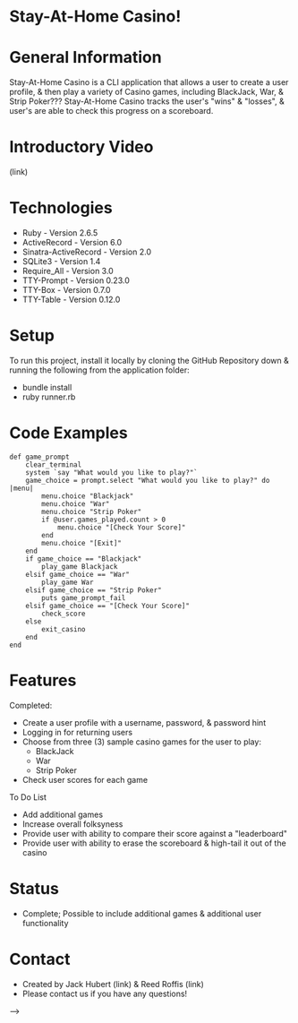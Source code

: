 # Stay-At-Home Casino!


# General Information

Stay-At-Home Casino is a CLI application that allows a user to create a user profile, & then play a variety of Casino games, including BlackJack, War, & Strip Poker???
Stay-At-Home Casino tracks the user's "wins" & "losses", & user's are able to check this progress on a scoreboard.

# Introductory Video

(link)

# Technologies
- Ruby - Version 2.6.5
- ActiveRecord - Version 6.0
- Sinatra-ActiveRecord - Version 2.0
- SQLite3 - Version 1.4
- Require_All - Version 3.0
- TTY-Prompt - Version 0.23.0
- TTY-Box - Version 0.7.0
- TTY-Table - Version 0.12.0


# Setup
To run this project, install it locally by cloning the GitHub Repository down & running the following from the application folder:
- bundle install
- ruby runner.rb

# Code Examples

    def game_prompt
        clear_terminal
        system `say "What would you like to play?"`
        game_choice = prompt.select "What would you like to play?" do |menu|
            menu.choice "Blackjack"
            menu.choice "War"
            menu.choice "Strip Poker"
            if @user.games_played.count > 0
                menu.choice "[Check Your Score]"
            end
            menu.choice "[Exit]"
        end
        if game_choice == "Blackjack"
            play_game Blackjack
        elsif game_choice == "War"
            play_game War
        elsif game_choice == "Strip Poker"
            puts game_prompt_fail
        elsif game_choice == "[Check Your Score]"
            check_score
        else
            exit_casino
        end
    end


    

# Features
Completed:
- Create a user profile with a username, password, & password hint
- Logging in for returning users
- Choose from three (3) sample casino games for the user to play:
    - BlackJack
    - War
    - Strip Poker
- Check user scores for each game

To Do List
- Add additional games
- Increase overall folksyness
- Provide user with ability to compare their score against a "leaderboard"
- Provide user with ability to erase the scoreboard & high-tail it out of the casino

# Status
- Complete; Possible to include additional games & additional user functionality

# Contact
- Created by Jack Hubert (link) & Reed Roffis (link)
- Please contact us if you have any questions!


<!-- # Questions to Ask:
    # What do I want people to know about this project?
    # Who is going to be looking at this?

# Things to include:
    # Title
    # Project Description / What it Does / What it's For



    README Resources

Questions to ask:
What do I want people to know about this project?
Who is going to be looking at this?

Things to include:
Title
Project description/What it does/What it’s for
How to use the app
Technologies used
Notable features with Images/GIFs
Code snippets
How to collaborate
Future features and functionality
Challenges
Link to a demo video
Links to relevant repos (frontend/backend)
Contact
License

Using markdown:
GitHub Mastering Markdown
GitHub Docs
GitHub Markdown Cheatsheet
Another Markdown Cheatsheet

Making GIFs:
Giphy Capture
Mac Resources
Linux Resources
Windows Resources

Making Videos:
Mac Screen Record/Quicktime
Loom
OBS Studio
Zoom for groups

Examples:
TacoLandia
Left Overs


STAY-AT-HOME CASINO
- All of the gaming fun, with none of the leave-your-house risks

Table of Contents
- General Info
- Intro Video
- Technologies
- Setup
- Features
- Status
- Contact
<!-- - License -->
 -->
